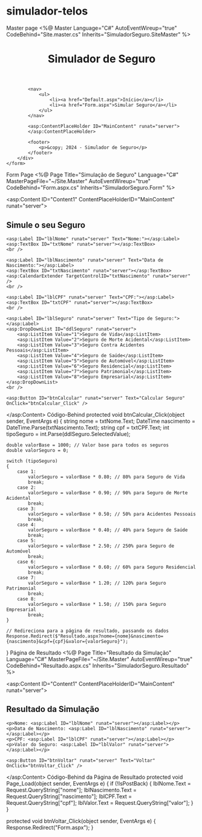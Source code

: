 # simulador-telos
Master page 
<%@ Master Language="C#" AutoEventWireup="true" CodeBehind="Site.master.cs" Inherits="SimuladorSeguro.SiteMaster" %>

<!DOCTYPE html>
<html lang="pt-br">
<head runat="server">
    <meta charset="utf-8" />
    <title>Simulador de Seguro</title>
    <link href="~/Content/Site.css" rel="stylesheet" />
</head>
<body>
    <form id="form1" runat="server">
        <div>
            <header>
                <h1>Simulador de Seguro</h1>
            </header>

            <nav>
                <ul>
                    <li><a href="Default.aspx">Início</a></li>
                    <li><a href="Form.aspx">Simular Seguro</a></li>
                </ul>
            </nav>

            <asp:ContentPlaceHolder ID="MainContent" runat="server">
            </asp:ContentPlaceHolder>

            <footer>
                <p>&copy; 2024 - Simulador de Seguro</p>
            </footer>
        </div>
    </form>
</body>
</html>
Form Page
<%@ Page Title="Simulação de Seguro" Language="C#" MasterPageFile="~/Site.Master" AutoEventWireup="true" CodeBehind="Form.aspx.cs" Inherits="SimuladorSeguro.Form" %>

<asp:Content ID="Content1" ContentPlaceHolderID="MainContent" runat="server">
    <h2>Simule o seu Seguro</h2>
    
    <asp:Label ID="lblNome" runat="server" Text="Nome:"></asp:Label>
    <asp:TextBox ID="txtNome" runat="server"></asp:TextBox>
    <br />
    
    <asp:Label ID="lblNascimento" runat="server" Text="Data de Nascimento:"></asp:Label>
    <asp:TextBox ID="txtNascimento" runat="server"></asp:TextBox>
    <asp:CalendarExtender TargetControlID="txtNascimento" runat="server" />
    <br />
    
    <asp:Label ID="lblCPF" runat="server" Text="CPF:"></asp:Label>
    <asp:TextBox ID="txtCPF" runat="server"></asp:TextBox>
    <br />
    
    <asp:Label ID="lblSeguro" runat="server" Text="Tipo de Seguro:"></asp:Label>
    <asp:DropDownList ID="ddlSeguro" runat="server">
        <asp:ListItem Value="1">Seguro de Vida</asp:ListItem>
        <asp:ListItem Value="2">Seguro de Morte Acidental</asp:ListItem>
        <asp:ListItem Value="3">Seguro Contra Acidentes Pessoais</asp:ListItem>
        <asp:ListItem Value="4">Seguro de Saúde</asp:ListItem>
        <asp:ListItem Value="5">Seguro de Automóvel</asp:ListItem>
        <asp:ListItem Value="6">Seguro Residencial</asp:ListItem>
        <asp:ListItem Value="7">Seguro Patrimonial</asp:ListItem>
        <asp:ListItem Value="8">Seguro Empresarial</asp:ListItem>
    </asp:DropDownList>
    <br />
    
    <asp:Button ID="btnCalcular" runat="server" Text="Calcular Seguro" OnClick="btnCalcular_Click" />
</asp:Content>
Código-Behind
protected void btnCalcular_Click(object sender, EventArgs e)
{
    string nome = txtNome.Text;
    DateTime nascimento = DateTime.Parse(txtNascimento.Text);
    string cpf = txtCPF.Text;
    int tipoSeguro = int.Parse(ddlSeguro.SelectedValue);

    double valorBase = 1000; // Valor base para todos os seguros
    double valorSeguro = 0;

    switch (tipoSeguro)
    {
        case 1:
            valorSeguro = valorBase * 0.80; // 80% para Seguro de Vida
            break;
        case 2:
            valorSeguro = valorBase * 0.90; // 90% para Seguro de Morte Acidental
            break;
        case 3:
            valorSeguro = valorBase * 0.50; // 50% para Acidentes Pessoais
            break;
        case 4:
            valorSeguro = valorBase * 0.40; // 40% para Seguro de Saúde
            break;
        case 5:
            valorSeguro = valorBase * 2.50; // 250% para Seguro de Automóvel
            break;
        case 6:
            valorSeguro = valorBase * 0.60; // 60% para Seguro Residencial
            break;
        case 7:
            valorSeguro = valorBase * 1.20; // 120% para Seguro Patrimonial
            break;
        case 8:
            valorSeguro = valorBase * 1.50; // 150% para Seguro Empresarial
            break;
    }

    // Redireciona para a página de resultado, passando os dados
    Response.Redirect($"Resultado.aspx?nome={nome}&nascimento={nascimento}&cpf={cpf}&valor={valorSeguro}");
}
Página de Resultado
<%@ Page Title="Resultado da Simulação" Language="C#" MasterPageFile="~/Site.Master" AutoEventWireup="true" CodeBehind="Resultado.aspx.cs" Inherits="SimuladorSeguro.Resultado" %>

<asp:Content ID="Content1" ContentPlaceHolderID="MainContent" runat="server">
    <h2>Resultado da Simulação</h2>
    
    <p>Nome: <asp:Label ID="lblNome" runat="server"></asp:Label></p>
    <p>Data de Nascimento: <asp:Label ID="lblNascimento" runat="server"></asp:Label></p>
    <p>CPF: <asp:Label ID="lblCPF" runat="server"></asp:Label></p>
    <p>Valor do Seguro: <asp:Label ID="lblValor" runat="server"></asp:Label></p>

    <asp:Button ID="btnVoltar" runat="server" Text="Voltar" OnClick="btnVoltar_Click" />
</asp:Content>
 Código-Behind da Página de Resultado
 protected void Page_Load(object sender, EventArgs e)
{
    if (!IsPostBack)
    {
        lblNome.Text = Request.QueryString["nome"];
        lblNascimento.Text = Request.QueryString["nascimento"];
        lblCPF.Text = Request.QueryString["cpf"];
        lblValor.Text = Request.QueryString["valor"];
    }
}

protected void btnVoltar_Click(object sender, EventArgs e)
{
    Response.Redirect("Form.aspx");
}

